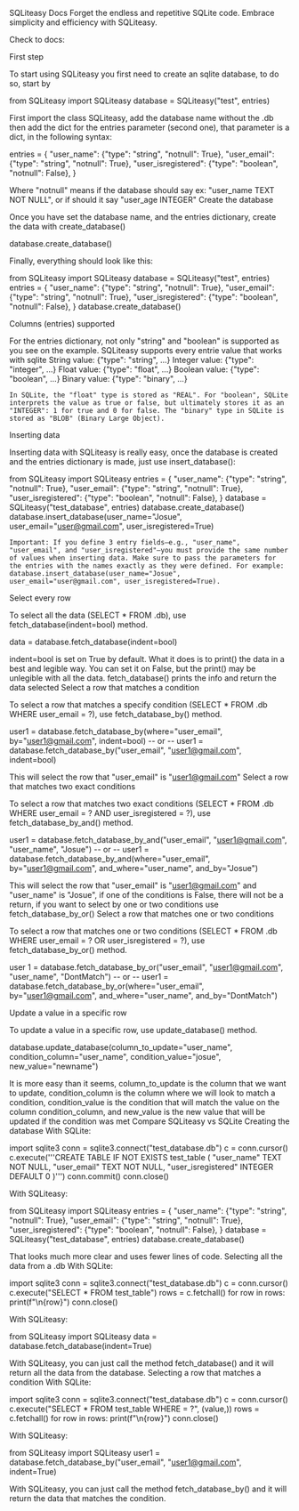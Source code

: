SQLiteasy Docs
Forget the endless and repetitive SQLite code. Embrace simplicity and efficiency with SQLiteasy.

Check to docs: 

First step

To start using SQLiteasy you first need to create an sqlite database, to do so, start by

from SQLiteasy import SQLiteasy
database = SQLiteasy("test", entries)

First import the class SQLiteasy, add the database name without the .db then add the dict for the entries parameter (second one), that parameter is a dict, in the following syntax:

entries = {
    "user_name": {"type": "string", "notnull": True},
    "user_email": {"type": "string", "notnull": True},
    "user_isregistered": {"type": "boolean", "notnull": False},
}

Where "notnull" means if the database should say ex: "user_name TEXT NOT NULL", or if should it say "user_age INTEGER"
Create the database

Once you have set the database name, and the entries dictionary, create the data with create_database()

database.create_database()

Finally, everything should look like this:

from SQLiteasy import SQLiteasy
database = SQLiteasy("test", entries)
entries = {
    "user_name": {"type": "string", "notnull": True},
    "user_email": {"type": "string", "notnull": True},
    "user_isregistered": {"type": "boolean", "notnull": False},
}
database.create_database()

Columns (entries) supported

For the entries dictionary, not only "string" and "boolean" is supported as you see on the example. SQLiteasy supports every entrie value that works with sqlite
String value: {"type": "string", ...}
Integer value: {"type": "integer", ...}
Float value: {"type": "float", ...}
Boolean value: {"type": "boolean", ...}
Binary value: {"type": "binary", ...}

    In SQLite, the "float" type is stored as "REAL". For "boolean", SQLite interprets the value as true or false, but ultimately stores it as an "INTEGER": 1 for true and 0 for false. The "binary" type in SQLite is stored as "BLOB" (Binary Large Object). 

Inserting data

Inserting data with SQLiteasy is really easy, once the database is created and the entries dictionary is made, just use insert_database():

from SQLiteasy import SQLiteasy
entries = {
    "user_name": {"type": "string", "notnull": True},
    "user_email": {"type": "string", "notnull": True},
    "user_isregistered": {"type": "boolean", "notnull": False},
}
database = SQLiteasy("test_database", entries)
database.create_database()
database.insert_database(user_name="Josue", user_email="user@gmail.com", user_isregistered=True)

    Important: If you define 3 entry fields—e.g., "user_name", "user_email", and "user_isregistered"—you must provide the same number of values when inserting data. Make sure to pass the parameters for the entries with the names exactly as they were defined. For example: database.insert_database(user_name="Josue", user_email="user@gmail.com", user_isregistered=True). 

Select every row

To select all the data (SELECT * FROM .db), use fetch_database(indent=bool) method.

data = database.fetch_database(indent=bool)

indent=bool is set on True by default. What it does is to print() the data in a best and legible way. You can set it on False, but the print() may be unlegible with all the data. fetch_database() prints the info and return the data selected
Select a row that matches a condition

To select a row that matches a specify condition (SELECT * FROM .db WHERE user_email = ?), use fetch_database_by() method.

user1 = database.fetch_database_by(where="user_email", by="user1@gmail.com", indent=bool)
-- or --
user1 = database.fetch_database_by("user_email", "user1@gmail.com", indent=bool)

This will select the row that "user_email" is "user1@gmail.com"
Select a row that matches two exact conditions

To select a row that matches two exact conditions (SELECT * FROM .db WHERE user_email = ? AND user_isregistered = ?), use fetch_database_by_and() method.

user1 = database.fetch_database_by_and("user_email", "user1@gmail.com", "user_name", "Josue")
-- or --
user1 = database.fetch_database_by_and(where="user_email", by="user1@gmail.com", and_where="user_name", and_by="Josue")

This will select the row that "user_email" is "user1@gmail.com" and "user_name" is "Josue", if one of the conditions is False, there will not be a return, if you want to select by one or two conditions use fetch_database_by_or()
Select a row that matches one or two conditions

To select a row that matches one or two conditions (SELECT * FROM .db WHERE user_email = ? OR user_isregistered = ?), use fetch_database_by_or() method.

user 1 = database.fetch_database_by_or("user_email", "user1@gmail.com", "user_name", "DontMatch")
-- or --
user1 = database.fetch_database_by_or(where="user_email", by="user1@gmail.com", and_where="user_name", and_by="DontMatch")

Update a value in a specific row

To update a value in a specific row, use update_database() method.

database.update_database(column_to_update="user_name", condition_column="user_name", condition_value="josue", new_value="newname")

It is more easy than it seems, column_to_update is the column that we want to update, condition_column is the column where we will look to match a condition, condition_value is the condition that will match the value on the column condition_column, and new_value is the new value that will be updated if the condition was met
Compare SQLiteasy vs SQLite
Creating the database
With SQLite:

import sqlite3
conn = sqlite3.connect("test_database.db")
c = conn.cursor()
c.execute('''CREATE TABLE IF NOT EXISTS test_table (
"user_name" TEXT NOT NULL,
"user_email" TEXT NOT NULL,
"user_isregistered" INTEGER DEFAULT 0
)''')
conn.commit()
conn.close()

With SQLiteasy:

from SQLiteasy import SQLiteasy
entries = {
"user_name": {"type": "string", "notnull": True},
"user_email": {"type": "string", "notnull": True},
"user_isregistered": {"type": "boolean", "notnull": False},
}
database = SQLiteasy("test_database", entries)
database.create_database()

That looks much more clear and uses fewer lines of code.
Selecting all the data from a .db
With SQLite:

import sqlite3
conn = sqlite3.connect("test_database.db")
c = conn.cursor()
c.execute("SELECT * FROM test_table")
rows = c.fetchall()
for row in rows:
    print(f"\n{row}")
conn.close()

With SQLiteasy:

from SQLiteasy import SQLiteasy
data = database.fetch_database(indent=True)

With SQLiteasy, you can just call the method fetch_database() and it will return all the data from the database.
Selecting a row that matches a condition
With SQLite:

import sqlite3
conn = sqlite3.connect("test_database.db")
c = conn.cursor()
c.execute("SELECT * FROM test_table WHERE = ?", (value,))
rows = c.fetchall()
for row in rows:
    print(f"\n{row}")
conn.close()

With SQLiteasy:

from SQLiteasy import SQLiteasy
user1 = database.fetch_database_by("user_email", "user1@gmail.com", indent=True)

With SQLiteasy, you can just call the method fetch_database_by() and it will return the data that matches the condition.
